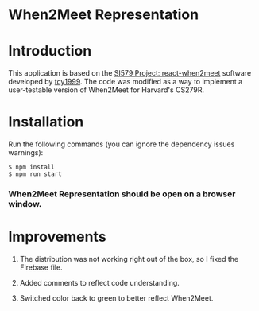 # When2Meet Representation

Introduction
============

This application is based on the [SI579 Project: react-when2meet](https://github.com/ekassos/when2meet-representation) software developed by [tcy1999](https://github.com/tcy1999). The code was modified as a way to implement a user-testable version of When2Meet for Harvard's CS279R.

Installation
============

Run the following commands (you can ignore the dependency issues warnings):
```console
$ npm install
$ npm run start
```

### When2Meet Representation should be open on a browser window.

Improvements
============

1. The distribution was not working right out of the box, so I fixed the Firebase file.

1. Added comments to reflect code understanding.

1. Switched color back to green to better reflect When2Meet.